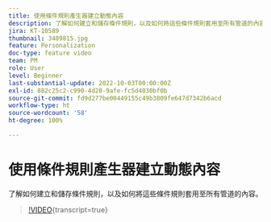 ```yaml
---
title: 使用條件規則產生器建立動態內容
description: 了解如何建立和儲存條件規則，以及如何將這些條件規則套用至所有管道的內容。
jira: KT-10589
thumbnail: 3409815.jpg
feature: Personalization
doc-type: feature video
team: PM
role: User
level: Beginner
last-substantial-update: 2022-10-03T00:00:00Z
exl-id: 882c25c2-c990-4d20-9afe-fc5d4030bf0b
source-git-commit: fd9d277be00449155c49b3809fe647d7342b6acd
workflow-type: ht
source-wordcount: '58'
ht-degree: 100%

---
```


# 使用條件規則產生器建立動態內容

了解如何建立和儲存條件規則，以及如何將這些條件規則套用至所有管道的內容。

>[!VIDEO](https://video.tv.adobe.com/v/3409815?quality=12&learn=on){transcript=true}
